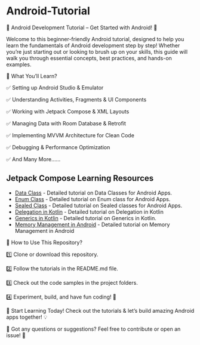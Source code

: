 # Android-Tutorial

📱 Android Development Tutorial – Get Started with Android! 🚀

Welcome to this beginner-friendly Android tutorial, designed to help you learn the fundamentals of Android development step by step! Whether you’re just starting out or looking to brush up on your skills, this guide will walk you through essential concepts, best practices, and hands-on examples.

🔹 What You’ll Learn?

✅ Setting up Android Studio & Emulator

✅ Understanding Activities, Fragments & UI Components

✅ Working with Jetpack Compose & XML Layouts

✅ Managing Data with Room Database & Retrofit

✅ Implementing MVVM Architecture for Clean Code

✅ Debugging & Performance Optimization

✅ And Many More......

## Jetpack Compose Learning Resources

- [Data Class](https://github.com/prahaladsharma/DataClass-and-Usages) - Detailed tutorial on Data Classes for Android Apps.
- [Enum Class](https://medium.com/@prahaladsharma4u/enum-in-kotlin-8ecc41f1af28) - Detailed tutorial on Enum class for Android Apps.
- [Sealed Class](https://medium.com/@prahaladsharma4u/sealed-class-e81a316a43df) - Detailed tutorial on Sealed classes for Android Apps.
- [Delegation in Kotlin](https://medium.com/@prahaladsharma4u/delegation-in-kotlin-c569e5066695) - Detailed tutorial on Delegation in Kotlin
- [Generics in Kotlin](https://medium.com/@prahaladsharma4u/generics-in-kotlin-4f983b39ae7e) - Detailed tutorial on Generics in Kotlin.
- [Memory Management in Android](https://medium.com/@prahaladsharma4u/memory-management-in-android-4f0296268b13) - Detailed tutorial on Memory Management in Android


📂 How to Use This Repository?

1️⃣ Clone or download this repository.

2️⃣ Follow the tutorials in the README.md file.

3️⃣ Check out the code samples in the project folders.

4️⃣ Experiment, build, and have fun coding! 🎉

📌 Start Learning Today! Check out the tutorials & let’s build amazing Android apps together! 💡

📢 Got any questions or suggestions? Feel free to contribute or open an issue! 🚀



